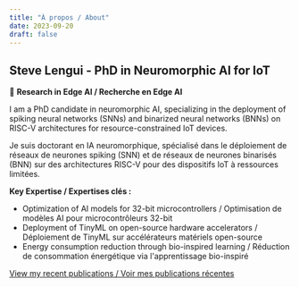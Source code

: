 ```yaml
---
title: "À propos / About"
date: 2023-09-20
draft: false
---
```


## Steve Lengui - PhD in Neuromorphic AI for IoT

🧠 **Research in Edge AI / Recherche en Edge AI**

I am a PhD candidate in neuromorphic AI, specializing in the deployment of spiking neural networks (SNNs) and binarized neural networks (BNNs) on RISC-V architectures for resource-constrained IoT devices.

Je suis doctorant en IA neuromorphique, spécialisé dans le déploiement de réseaux de neurones spiking (SNN) et de réseaux de neurones binarisés (BNN) sur des architectures RISC-V pour des dispositifs IoT à ressources limitées.

**Key Expertise / Expertises clés :**
- Optimization of AI models for 32-bit microcontrollers / Optimisation de modèles AI pour microcontrôleurs 32-bit
- Deployment of TinyML on open-source hardware accelerators / Déploiement de TinyML sur accélérateurs matériels open-source
- Energy consumption reduction through bio-inspired learning / Réduction de consommation énergétique via l'apprentissage bio-inspiré

[View my recent publications / Voir mes publications récentes](/publications/)
